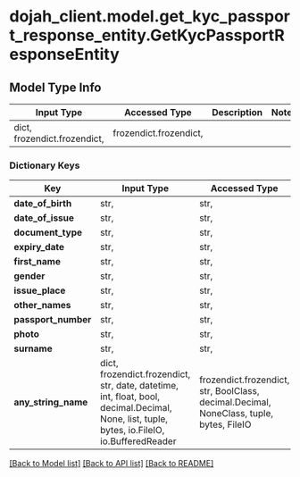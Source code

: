 # dojah_client.model.get_kyc_passport_response_entity.GetKycPassportResponseEntity

## Model Type Info
Input Type | Accessed Type | Description | Notes
------------ | ------------- | ------------- | -------------
dict, frozendict.frozendict,  | frozendict.frozendict,  |  | 

### Dictionary Keys
Key | Input Type | Accessed Type | Description | Notes
------------ | ------------- | ------------- | ------------- | -------------
**date_of_birth** | str,  | str,  |  | [optional] 
**date_of_issue** | str,  | str,  |  | [optional] 
**document_type** | str,  | str,  |  | [optional] 
**expiry_date** | str,  | str,  |  | [optional] 
**first_name** | str,  | str,  |  | [optional] 
**gender** | str,  | str,  |  | [optional] 
**issue_place** | str,  | str,  |  | [optional] 
**other_names** | str,  | str,  |  | [optional] 
**passport_number** | str,  | str,  |  | [optional] 
**photo** | str,  | str,  |  | [optional] 
**surname** | str,  | str,  |  | [optional] 
**any_string_name** | dict, frozendict.frozendict, str, date, datetime, int, float, bool, decimal.Decimal, None, list, tuple, bytes, io.FileIO, io.BufferedReader | frozendict.frozendict, str, BoolClass, decimal.Decimal, NoneClass, tuple, bytes, FileIO | any string name can be used but the value must be the correct type | [optional]

[[Back to Model list]](../../README.md#documentation-for-models) [[Back to API list]](../../README.md#documentation-for-api-endpoints) [[Back to README]](../../README.md)

